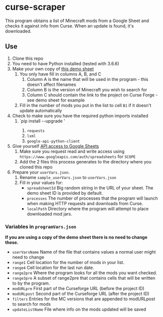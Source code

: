 # curse-scraper
This program obtains a list of Minecraft mods from a Google Sheet and checks it against info from Curse. When an update is found, it's downloaded.

## Use
1. Clone this repo
1. You need to have Python installed (tested with 3.6.6)
1. Make your own copy of [this demo sheet](https://docs.google.com/spreadsheets/d/1x4Gq7Uvn_huaaXHmJXdFpE1fbVlheOipG3AfwmuQ1tI/edit?usp=sharing)
	1. You only have fill in columns A, B, and C
		1. Column A is the name that will be used in the program - this doesn't affect filenames
		1. Column B is the version of Minecraft you wish to search for
		1. Column C should contain the link to the project on Curse Forge - see demo sheet for example
	1. Fill in the number of mods you put in the list to cell `B1` if it doesn't update automatically
1. Check to make sure you have the required python imports installed
	1. `pip install --upgrade <package>'
		1. `requests`
		1. `lxml`
		1. `google-api-python-client`
1. Give yourself [API access to Google Sheets](https://developers.google.com/sheets/api/quickstart/python)
	1. Make sure you request read and write access using `https://www.googleapis.com/auth/spreadsheets` for `SCOPE`
	1. Add the 2 files this process generates to the directory where you cloned this repo
1. Prepare your `userVars.json`.
	1. Rename `sample_userVars.json` to `userVars.json`
	1. Fill in your values for:
		* `spreadsheetId` Big random string in the URL of your sheet. The demo sheet ID is provided by default.
		* `processes` The number of processes that the program will launch when making HTTP requests and downloads from Curse.
		* `localPath` Directory where the program will attempt to place downloaded mod jars.

### Variables in `programVars.json`
**If you are using a copy of the demo sheet there is no need to change these.**
* `userVarsName` Name of the file that contains values a normal user might need to change
* `range1` Cell location for the number of mods in your list. 
* `range4` Cell location for the last run date. 
* `range2pre` Where the program looks for all the mods you want checked.
* `range3pre` A subset of range2pre that contains cells that will be written to by the program.
* `modURLpre` First part of the Curseforge URL (before the project ID)
* `modURLpost` Second part of the Curseforge URL (after the project ID)
* `filters` Entries for the MC versions that are appended to modURLpost to search for mods
* `updateListName` File where info on the mods updated will be saved
